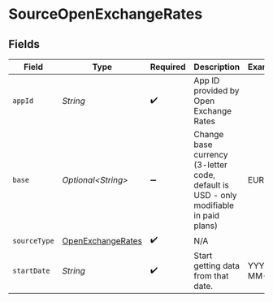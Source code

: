 # SourceOpenExchangeRates


## Fields

| Field                                                                                | Type                                                                                 | Required                                                                             | Description                                                                          | Example                                                                              |
| ------------------------------------------------------------------------------------ | ------------------------------------------------------------------------------------ | ------------------------------------------------------------------------------------ | ------------------------------------------------------------------------------------ | ------------------------------------------------------------------------------------ |
| `appId`                                                                              | *String*                                                                             | :heavy_check_mark:                                                                   | App ID provided by Open Exchange Rates                                               |                                                                                      |
| `base`                                                                               | *Optional\<String>*                                                                  | :heavy_minus_sign:                                                                   | Change base currency (3-letter code, default is USD - only modifiable in paid plans) | EUR                                                                                  |
| `sourceType`                                                                         | [OpenExchangeRates](../../models/shared/OpenExchangeRates.md)                        | :heavy_check_mark:                                                                   | N/A                                                                                  |                                                                                      |
| `startDate`                                                                          | *String*                                                                             | :heavy_check_mark:                                                                   | Start getting data from that date.                                                   | YYYY-MM-DD                                                                           |